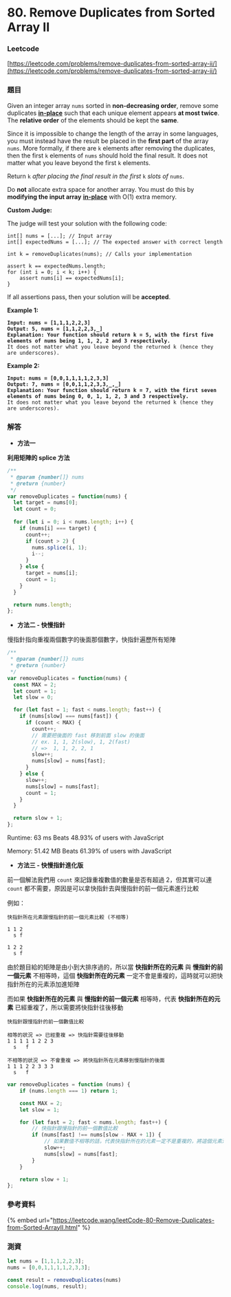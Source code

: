# 80. Remove Duplicates from Sorted Array II

### Leetcode

[https://leetcode.com/problems/remove-duplicates-from-sorted-array-ii/](https://leetcode.com/problems/remove-duplicates-from-sorted-array-ii/)

### 題目

Given an integer array `nums` sorted in **non-decreasing order**, remove some duplicates [**in-place**](https://en.wikipedia.org/wiki/In-place\_algorithm) such that each unique element appears **at most twice**. The **relative order** of the elements should be kept the **same**.

Since it is impossible to change the length of the array in some languages, you must instead have the result be placed in the **first part** of the array `nums`. More formally, if there are `k` elements after removing the duplicates, then the first `k` elements of `nums` should hold the final result. It does not matter what you leave beyond the first `k` elements.

Return `k` _after placing the final result in the first_ `k` _slots of_ `nums`.

Do **not** allocate extra space for another array. You must do this by **modifying the input array** [**in-place**](https://en.wikipedia.org/wiki/In-place\_algorithm) with O(1) extra memory.

**Custom Judge:**

The judge will test your solution with the following code:

```
int[] nums = [...]; // Input array
int[] expectedNums = [...]; // The expected answer with correct length

int k = removeDuplicates(nums); // Calls your implementation

assert k == expectedNums.length;
for (int i = 0; i < k; i++) {
    assert nums[i] == expectedNums[i];
}
```

If all assertions pass, then your solution will be **accepted**.

&#x20;

**Example 1:**

<pre><code><strong>Input: nums = [1,1,1,2,2,3]
</strong><strong>Output: 5, nums = [1,1,2,2,3,_]
</strong><strong>Explanation: Your function should return k = 5, with the first five elements of nums being 1, 1, 2, 2 and 3 respectively.
</strong>It does not matter what you leave beyond the returned k (hence they are underscores).
</code></pre>

**Example 2:**

<pre><code><strong>Input: nums = [0,0,1,1,1,1,2,3,3]
</strong><strong>Output: 7, nums = [0,0,1,1,2,3,3,_,_]
</strong><strong>Explanation: Your function should return k = 7, with the first seven elements of nums being 0, 0, 1, 1, 2, 3 and 3 respectively.
</strong>It does not matter what you leave beyond the returned k (hence they are underscores).
</code></pre>

### 解答 <a href="#ti-jie" id="ti-jie"></a>

* **方法一**

**利用矩陣的 splice 方法**

```javascript
/**
 * @param {number[]} nums
 * @return {number}
 */
var removeDuplicates = function(nums) {
  let target = nums[0];
  let count = 0;
  
  for (let i = 0; i < nums.length; i++) {
    if (nums[i] === target) {
      count++;
      if (count > 2) {
        nums.splice(i, 1);
        i--;
      }
    } else {
      target = nums[i];
      count = 1;
    }
  }

  return nums.length;
};
```

* **方法二 - 快慢指針**

慢指針指向重複兩個數字的後面那個數字，快指針遍歷所有矩陣

```javascript
/**
 * @param {number[]} nums
 * @return {number}
 */
var removeDuplicates = function(nums) {
  const MAX = 2;
  let count = 1;
  let slow = 0;

  for (let fast = 1; fast < nums.length; fast++) {
    if (nums[slow] === nums[fast]) {
      if (count < MAX) {
        count++;
        // 需要把後面的 fast 移到前面 slow 的後面
        // ex. 1, 1, 2(slow), 1, 2(fast)
        // =>  1, 1, 2, 2, 1
        slow++;
        nums[slow] = nums[fast];
      }
    } else {
      slow++;
      nums[slow] = nums[fast];
      count = 1;
    }
  }

  return slow + 1;
};
```

Runtime: 63 ms Beats 48.93% of users with JavaScript

Memory: 51.42 MB Beats 61.39% of users with JavaScript

* **方法三 - 快慢指針進化版**

前一個解法我們用 `count` 來記錄重複數值的數量是否有超過 2，但其實可以連 `count` 都不需要，原因是可以拿快指針去與慢指針的前一個元素進行比較

例如：

```
快指針所在元素跟慢指針的前一個元素比較 (不相等)

1 1 2
  s f
  
1 2 2
  s f 
```

由於題目給的矩陣是由小到大排序過的，所以當 **快指針所在的元素** 與 **慢指針的前一個元素** 不相等時，這個 **快指針所在的元素** 一定不會是重複的，這時就可以把快指針所在的元素添加進矩陣

而如果 **快指針所在的元素** 與 **慢指針的前一個元素** 相等時，代表 **快指針所在的元素** 已經重複了，所以需要將快指針往後移動

```
快指針跟慢指針的前一個數值比較

相等的狀況 => 已經重複 => 快指針需要往後移動
1 1 1 1 1 2 2 3
  s   f
  
不相等的狀況 => 不會重複 => 將快指針所在元素移到慢指針的後面
1 1 1 2 2 3 3 3
  s   f
```

```javascript
var removeDuplicates = function (nums) {
    if (nums.length === 1) return 1;

    const MAX = 2;
    let slow = 1;

    for (let fast = 2; fast < nums.length; fast++) {
        // 快指針跟慢指針的前一個數值比較
        if (nums[fast] !== nums[slow - MAX + 1]) {
            // 如果數值不相等的話，代表快指針所在的元素一定不是重複的，將這個元素添加進去
            slow++;
            nums[slow] = nums[fast];
        }
    }

    return slow + 1;
};
```

### 參考資料

{% embed url="https://leetcode.wang/leetCode-80-Remove-Duplicates-from-Sorted-ArrayII.html" %}

### 測資

```javascript
let nums = [1,1,1,2,2,3];
nums = [0,0,1,1,1,1,2,3,3];

const result = removeDuplicates(nums)
console.log(nums, result);
```
